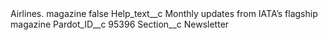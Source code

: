 <?xml version="1.0" encoding="UTF-8"?>
<CustomMetadata xmlns="http://soap.sforce.com/2006/04/metadata" xmlns:xsi="http://www.w3.org/2001/XMLSchema-instance" xmlns:xsd="http://www.w3.org/2001/XMLSchema">
    <label>Airlines. magazine</label>
    <protected>false</protected>
    <values>
        <field>Help_text__c</field>
        <value xsi:type="xsd:string">Monthly updates from IATA’s flagship magazine</value>
    </values>
    <values>
        <field>Pardot_ID__c</field>
        <value xsi:type="xsd:string">95396</value>
    </values>
    <values>
        <field>Section__c</field>
        <value xsi:type="xsd:string">Newsletter</value>
    </values>
</CustomMetadata>
